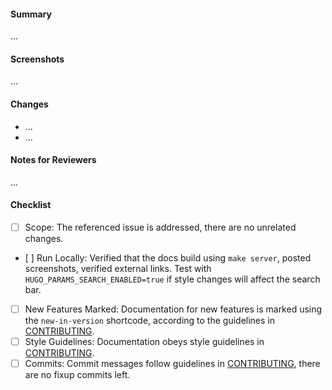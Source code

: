 <!--
Thanks for submitting a pull request. Please fill the template below,
otherwise we will not be able to process this pull request.
-->

#### Summary
<!--
A short summary, referencing related issues:
Closes #0000, References #0000, etc.
-->

...

#### Screenshots
<!-- Post a screenshot of your rendered content
NOTE: This section is optional.
-->

...

#### Changes
<!-- What are the changes made in this pull request? -->

- ...
- ...

#### Notes for Reviewers
<!--
NOTE: This section is optional.

Motivate briefly why it is implemented this way, if that deviates from the
implementation proposal in the referenced issues.
- How should your reviewers approach this pull request?
- @mention reviewers with special requests or questions for them
-->

...

#### Checklist
<!-- Make sure that this pull request is complete. -->

- [ ] Scope: The referenced issue is addressed, there are no unrelated changes.
- [ ] Run Locally: Verified that the docs build using `make server`, posted screenshots, verified external links. Test with `HUGO_PARAMS_SEARCH_ENABLED=true` if style changes will affect the search bar.
- [ ] New Features Marked: Documentation for new features is marked using the `new-in-version` shortcode, according to the guidelines in [CONTRIBUTING](https://github.com/TheThingsIndustries/lorawan-stack-docs/blob/master/CONTRIBUTING.md).
- [ ] Style Guidelines: Documentation obeys style guidelines in [CONTRIBUTING](https://github.com/TheThingsIndustries/lorawan-stack-docs/blob/master/CONTRIBUTING.md).
- [ ] Commits: Commit messages follow guidelines in [CONTRIBUTING](https://github.com/TheThingsIndustries/lorawan-stack-docs/blob/master/CONTRIBUTING.md), there are no fixup commits left.
